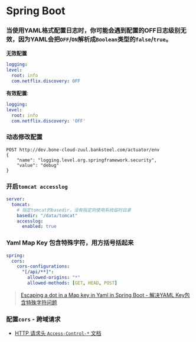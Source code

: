 # Spring Boot

### 当使用YAML格式配置日志时，你可能会遇到配置的OFF日志级别无效，因为YAML会把`OFF`/`ON`解析成`Boolean`类型的`false`/`true`。

**无效配置**
```yaml
logging:
level:
  root: info
  com.netflix.discovery: OFF
```

**有效配置**:
```yaml
logging:
level:
  root: info
  com.netflix.discovery: 'OFF'
```

### 动态修改配置

```
POST http://dev.bone-cloud-zuul.banksteel.com/actuator/env
{
    "name": "logging.level.org.springframework.security",
    "value": "debug"
}
```

### 开启`tomcat accesslog`

```yaml
server:
  tomcat:
    # 指定tomcat的basedir，没有指定则使用系统临时目录
    basedir: "/data/tomcat"
    accesslog:
      enabled: true
```

### Yaml Map Key 包含特殊字符，用方括号括起来

```yaml
spring:
  cors:
    cors-configurations:
      "[/api/**]":
        allowed-origins: "*"
        allowed-methods: [GET, HEAD, POST]
```
> [Escaping a dot in a Map key in Yaml in Spring Boot - 解决YAML Key包含特殊字符问题](https://stackoverflow.com/questions/34070987/escaping-a-dot-in-a-map-key-in-yaml-in-spring-boot/34082891#34082891)

### 配置`cors` - 跨域请求

* [HTTP 请求头 `Access-Control-*` 文档](https://developer.mozilla.org/zh-CN/docs/Web/HTTP/Headers/Access-Control-Max-Age)

